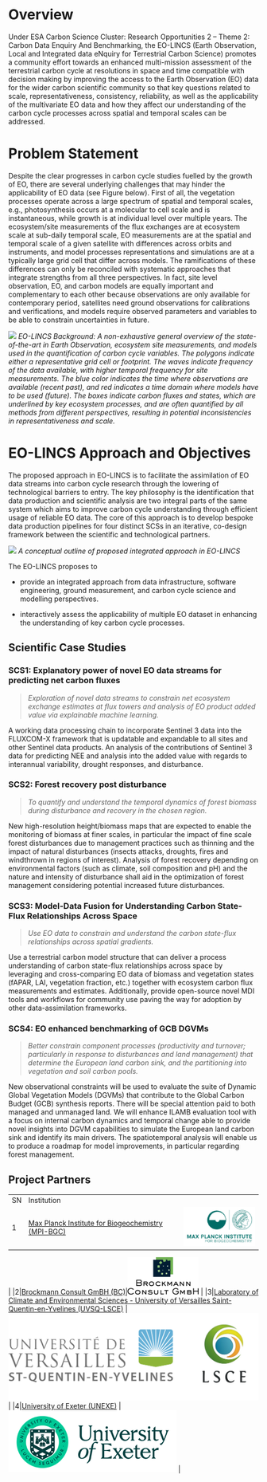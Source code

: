 
# Overview

Under ESA Carbon Science Cluster: Research Opportunities 2 – Theme 2: Carbon Data Enquiry And Benchmarking, the EO-LINCS (Earth Observation, Local and Integrated data eNquiry for Terrestrial Carbon Science) promotes a community effort towards an enhanced multi-mission assessment of the terrestrial carbon cycle at resolutions in space and time compatible with decision making by improving the access to the Earth Observation (EO) data for the wider carbon scientific community so that key questions related to scale, representativeness, consistency, reliability, as well as the applicability of the multivariate EO data and how they affect our understanding of the carbon cycle processes across spatial and temporal scales can be addressed. 

# Problem Statement
Despite the clear progresses in carbon cycle studies fuelled by the growth of EO, there are several underlying challenges that may hinder the applicability of EO data (see Figure below). First of all, the vegetation processes operate across a large spectrum of spatial and temporal scales, e.g., photosynthesis occurs at a molecular to cell scale and is instantaneous, while growth is at individual level over multiple years. The ecosystem/site measurements of the flux exchanges are at ecosystem scale at sub-daily temporal scale, EO measurements are at the spatial and temporal scale of a given satellite with differences across orbits and instruments, and model processes representations and simulations are at a typically large grid cell that differ across models. The ramifications of these differences can only be reconciled with systematic approaches that integrate strengths from all three perspectives. In fact, site level observation, EO, and carbon models are equally important and complementary to each other because observations are only available for contemporary period, satellites need ground observations for calibrations and verifications, and models require observed parameters and variables to be able to constrain uncertainties in future.


![](assets/images/concepts/concept.png)
*EO-LINCS Background: A non-exhaustive general overview of the state-of-the-art in Earth Observation, ecosystem site measurements, and models used in the quantification of carbon cycle variables. The polygons indicate either a representative grid cell or footprint. The waves indicate frequency of the data available, with higher temporal frequency for site measurements. The blue color indicates the time where observations are available (recent past), and red indicates a time domain where models have to be used (future). The boxes indicate carbon fluxes and states, which are underlined by key ecosystem processes, and are often quantified by all methods from different perspectives, resulting in potential inconsistencies in representativeness and scale.*

# EO-LINCS Approach and Objectives

The proposed approach in EO-LINCS is to facilitate the assimilation of EO data streams into carbon cycle research through the lowering of technological barriers to entry. The key philosophy is the identification that data production and scientific analysis are two integral parts of the same system which aims to improve carbon cycle understanding through efficient usage of reliable EO data. The core of this approach is to develop bespoke data production pipelines for four distinct SCSs in an iterative, co-design framework between the scientific and technological partners. 



![](assets/images/concepts/concept_outline.png)
*A conceptual outline of proposed integrated approach in EO-LINCS*


The EO-LINCS proposes to 

- provide an integrated approach from data infrastructure, software engineering, ground measurement, and carbon cycle science and modelling perspectives.

- interactively assess the applicability of multiple EO dataset in enhancing the understanding of key carbon cycle processes. 


## Scientific Case Studies

### SCS1: Explanatory power of novel EO data streams for predicting net carbon fluxes
> *Exploration of novel data streams to constrain net ecosystem exchange estimates at flux towers and analysis of EO product added value via explainable machine learning.*

A working data processing chain to incorporate Sentinel 3 data into the FLUXCOM-X framework that is updatable and expandable to all sites and other Sentinel data products. An analysis of the contributions of Sentinel 3 data for predicting NEE and analysis into the added value with regards to interannual variability, drought responses, and disturbance.

### SCS2: Forest recovery post disturbance

> *To quantify and understand the temporal dynamics of forest biomass during disturbance and recovery in the chosen region.*

New high-resolution height/biomass maps that are expected to enable the monitoring of biomass at finer scales, in particular the impact of fine scale forest disturbances due to management practices such as thinning and the impact of natural disturbances (insects attacks, droughts, fires and windthrown in regions of interest). Analysis of forest recovery depending on environmental factors (such as climate, soil composition and pH) and the nature and intensity of disturbance shall aid in the optimization of forest management considering potential increased future disturbances.

### SCS3: Model-Data Fusion for Understanding Carbon State-Flux Relationships Across Space

> *Use EO data to constrain and understand the carbon state-flux relationships across spatial gradients.*

Use a terrestrial carbon model structure that can deliver a process understanding of carbon state-flux relationships across space by leveraging and cross-comparing EO data of biomass and vegetation states (fAPAR, LAI, vegetation fraction, etc.) together with ecosystem carbon flux measurements and estimates. Additionally, provide open-source novel MDI tools and workflows for community use paving the way for adoption by other data-assimilation frameworks.

### SCS4: EO enhanced benchmarking of GCB DGVMs
> *Better constrain component processes (productivity and turnover; particularly in response to disturbances and land management) that determine the European land carbon sink, and the partitioning into vegetation and soil carbon pools.*

New observational constraints will be used to evaluate the suite of Dynamic Global Vegetation Models (DGVMs) that contribute to the Global Carbon Budget (GCB) synthesis reports. There will be special attention paid to both managed and unmanaged land. We will enhance ILAMB evaluation tool with a focus on internal carbon dynamics and temporal change able to provide novel insights into DGVM capabilities to simulate the European land carbon sink and identify its main drivers. The spatiotemporal analysis will enable us to produce a roadmap for model improvements, in particular regarding forest management.



## Project Partners

| | ||
|----|----|----|
|SN|Institution||
|1|[Max Planck Institute for Biogeochemistry (MPI-BGC)](https://www.bgc-jena.mpg.de/)|![MPI](assets/images/logos/mpi-bgc.png)
|
|2|[Brockmann Consult GmBH (BC)](https://www.brockmann-consult.de/about-us/)|![BC](assets/images/logos/bc.png)
|
|3|[Laboratory of Climate and Environmental Sciences - University of Versailles Saint-Quentin-en-Yvelines (UVSQ-LSCE)](https://www.lsce.ipsl.fr/en/home-public/) |![UVSQ-LSCE](assets/images/logos/uvsq-lsce.png)
|
|4|[University of Exeter (UNEXE)](https://www.exeter.ac.uk) |![UNEXE](assets/images/logos/unexe.png)
|


